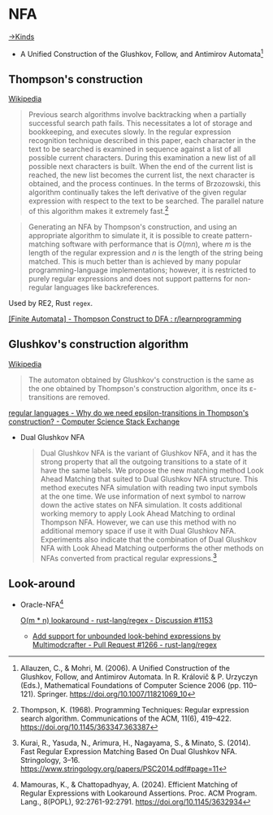 # NFA
[→Kinds](README.md#kinds)

- A Unified Construction of the Glushkov, Follow, and Antimirov Automata[^allauzenUnifiedConstructionGlushkov2006]

## Thompson's construction
[Wikipedia](https://en.wikipedia.org/wiki/Thompson%27s_construction)

> Previous search algorithms involve backtracking when a partially successful search path fails. This necessitates a lot of storage and bookkeeping, and executes slowly. In the regular expression recognition technique described in this paper, each character in the text to be searched is examined in sequence against a list of all possible current characters. During this examination a new list of all possible next characters is built. When the end of the current list is reached, the new list becomes the current list, the next character is obtained, and the process continues. In the terms of Brzozowski, this algorithm continually takes the left derivative of the given regular expression with respect to the text to be searched. The parallel nature of this algorithm makes it extremely fast.[^thompsonProgrammingTechniquesRegular1968]

> Generating an NFA by Thompson's construction, and using an appropriate algorithm to simulate it, it is possible to create pattern-matching software with performance that is ⁠$O(mn)$⁠, where $m$ is the length of the regular expression and $n$ is the length of the string being matched. This is much better than is achieved by many popular programming-language implementations; however, it is restricted to purely regular expressions and does not support patterns for non-regular languages like backreferences.

Used by RE2, Rust `regex`.

[\[Finite Automata\] - Thompson Construct to DFA : r/learnprogramming](https://www.reddit.com/r/learnprogramming/comments/1d30ff/finite_automata_thompson_construct_to_dfa/)

## Glushkov's construction algorithm
[Wikipedia](https://en.wikipedia.org/wiki/Glushkov%27s_construction_algorithm)

> The automaton obtained by Glushkov's construction is the same as the one obtained by Thompson's construction algorithm, once its ε-transitions are removed.

[regular languages - Why do we need epsilon-transitions in Thompson's construction? - Computer Science Stack Exchange](https://cs.stackexchange.com/questions/64553/why-do-we-need-epsilon-transitions-in-thompsons-construction)

- Dual Glushkov NFA

  > Dual Glushkov NFA is the variant of Glushkov NFA, and it has the strong property that all the outgoing transitions to a state of it have the same labels. We propose the new matching method Look Ahead Matching that suited to Dual Glushkov NFA structure. This method executes NFA simulation with reading two input symbols at the one time. We use information of next symbol to narrow down the active states on NFA simulation. It costs additional working memory to apply Look Ahead Matching to ordinal Thompson NFA. However, we can use this method with no additional memory space if use it with Dual Glushkov NFA. Experiments also indicate that the combination of Dual Glushkov NFA with Look Ahead Matching outperforms the other methods on NFAs converted from practical regular expressions.[^kuraiFastRegularExpression2014]

## Look-around
- Oracle-NFA[^mamourasEfficientMatchingRegular2024]

  [O(m \* n) lookaround - rust-lang/regex - Discussion #1153](https://github.com/rust-lang/regex/discussions/1153)
  - [Add support for unbounded look-behind expressions by Multimodcrafter - Pull Request #1266 - rust-lang/regex](https://github.com/rust-lang/regex/pull/1266)


[^thompsonProgrammingTechniquesRegular1968]: Thompson, K. (1968). Programming Techniques: Regular expression search algorithm. Communications of the ACM, 11(6), 419–422. https://doi.org/10.1145/363347.363387
[^kuraiFastRegularExpression2014]: Kurai, R., Yasuda, N., Arimura, H., Nagayama, S., & Minato, S. (2014). Fast Regular Expression Matching Based On Dual Glushkov NFA. Stringology, 3–16. https://www.stringology.org/papers/PSC2014.pdf#page=11
[^allauzenUnifiedConstructionGlushkov2006]: Allauzen, C., & Mohri, M. (2006). A Unified Construction of the Glushkov, Follow, and Antimirov Automata. In R. Královič & P. Urzyczyn (Eds.), Mathematical Foundations of Computer Science 2006 (pp. 110–121). Springer. https://doi.org/10.1007/11821069_10
[^mamourasEfficientMatchingRegular2024]: Mamouras, K., & Chattopadhyay, A. (2024). Efficient Matching of Regular Expressions with Lookaround Assertions. Proc. ACM Program. Lang., 8(POPL), 92:2761-92:2791. https://doi.org/10.1145/3632934
